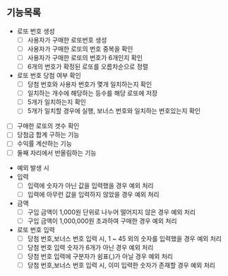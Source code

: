 ## 기능목록
- 로또 번호 생성 
  - [ ] 사용자가 구매한 로또번호 생성
  - [ ] 사용자가 구매한 로또의 번호 중복을 확인
  - [ ] 사용자가 구매한 로또의 번호가 6개인지 확인 
  - [ ] 6개의 번호가 확정된 로또를 오름차순으로 정렬
- 로또 번호 당첨 여부 확인
  - [ ] 당첨 번호와 사용자 번호가 몇개 일치하는지 확인
  - [ ] 일치하는 개수에 해당하는 등수를 해당 로또에 저장 
  - [ ] 5개가 일치하는지 확인
  - [ ] 5개가 일치할 경우에 실행, 보너스 번호와 일치하는 번호있는지 확인
- [ ] 구매한 로또의 갯수 확인
- [ ] 당첨금 합계 구하는 기능 
- [ ] 수익률 계산하는 기능 
- [ ] 둘째 자리에서 반올림하는 기능 

- 예외 발생 시 
- 입력
  - [ ] 입력에 숫자가 아닌 값을 입력했을 경우 예외 처리
  - [ ] 입력에 아무런 값을 입력하지 않았을 경우 예외 처리 
- 금액 
  - [ ] 구입 금액이 1,000원 단위로 나누어 떨어지지 않은 경우 예외 처리
  - [ ] 구입 금액이 1,000,000원 초과하여 구매한 경우 예외 처리
- 로또 번호 입력 
  - [ ] 당첨 번호,보너스 번호 입력 시, 1 ~ 45 외의 숫자를 입력했을 경우 예외 처리  
  - [ ] 당첨 번호 입력 숫자가 6개가 아닌 경우 예외 처리 
  - [ ] 당첨 번호 입력에 구분자가 쉼표(,)가 아닐 경우 예외 처리
  - [ ] 당첨 번호,보너스 번호 입력 시, 이미 입력한 숫자가 존재할 경우 예외 처리